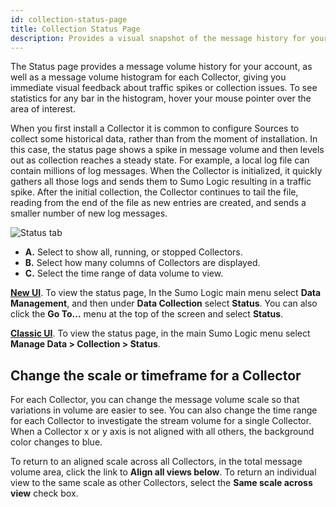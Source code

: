 ```yaml
---
id: collection-status-page
title: Collection Status Page
description: Provides a visual snapshot of the message history for your deployment, and a message volume histogram for each Collector.
---
```



The Status page provides a message volume history for your account, as well as a message volume histogram for each Collector, giving you immediate visual feedback about traffic spikes or collection issues. To see statistics for any bar in the histogram, hover your mouse pointer over the area of interest.

When you first install a Collector it is common to configure Sources to collect some historical data, rather than from the moment of installation. In this case, the status page shows a spike in message volume and then levels out as collection reaches a steady state. For example, a local log file can contain millions of log messages. When the Collector is initialized, it quickly gathers all those logs and sends them to Sumo Logic resulting in a traffic spike. After the initial collection, the Collector continues to tail the file, reading from the end of the file as new entries are created, and sends a smaller number of new log messages.

![Status tab](/img/manage/ingestion-volume/collection-status.png)

* **A.** Select to show all, running, or stopped Collectors.  
* **B.** Select how many columns of Collectors are displayed.  
* **C.** Select the time range of data volume to view.

[**New UI**](/docs/get-started/sumo-logic-ui). To view the status page, In the Sumo Logic main menu select **Data Management**, and then under **Data Collection** select **Status**. You can also click the **Go To...** menu at the top of the screen and select **Status**.

[**Classic UI**](/docs/get-started/sumo-logic-ui-classic). To view the status page, in the main Sumo Logic menu select **Manage Data > Collection > Status**. 

## Change the scale or timeframe for a Collector

For each Collector, you can change the message volume scale so that variations in volume are easier to see. You can also change the time range for each Collector to investigate the stream volume for a single Collector. When a Collector x or y axis is not aligned with all others, the background color changes to blue.

To return to an aligned scale across all Collectors, in the total message volume area, click the link to **Align all views below**. To return an individual view to the same scale as other Collectors, select the **Same scale across view** check box.
